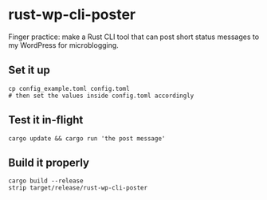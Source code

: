 # rust-wp-cli-poster

Finger practice: make a Rust CLI tool that can post short status messages to my WordPress for microblogging.

## Set it up

``` shell
cp config_example.toml config.toml
# then set the values inside config.toml accordingly
```

## Test it in-flight

``` shell
cargo update && cargo run 'the post message'
```

## Build it properly

``` shell
cargo build --release
strip target/release/rust-wp-cli-poster  
```
